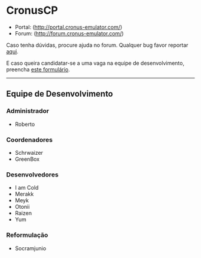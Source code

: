CronusCP
===============

* Portal: (http://portal.cronus-emulator.com/)
* Forum: (http://forum.cronus-emulator.com/)

Caso tenha dúvidas, procure ajuda no forum. Qualquer bug favor reportar [aqui](http://forum.cronus-emulator.com/trackdown).

E caso queira candidatar-se a uma vaga na equipe de desenvolvimento, preencha [este formulário](http://forum.cronus-emulator.com/index.php?app=contato).

--------------

Equipe de Desenvolvimento
------
### Administrador
- Roberto

### Coordenadores
- Schrwaizer
- GreenBox

### Desenvolvedores
- I am Cold
- Merakk
- Meyk
- Otonii
- Raizen
- Yum

### Reformulação
- Socramjunio
